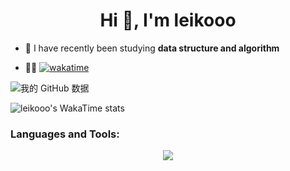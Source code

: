 <h1 align="center">Hi 👋, I'm leikooo</h1>

- 🌱 I have recently been studying **data structure and algorithm**
  
- 👨‍💻 [![wakatime](https://wakatime.com/badge/user/a228c760-7940-48c2-a004-cb86b5a38fbf.svg)](https://wakatime.com/@a228c760-7940-48c2-a004-cb86b5a38fbf)

![我的 GitHub 数据](https://github-readme-stats.vercel.app/api?username=lieeew&show_icons=true&theme=radical)

![leikooo's WakaTime stats](https://github-readme-stats.vercel.app/api/wakatime?username=leikooo\&layout=compact&theme=radical)


<h3 align="left">Languages and Tools:</h3>
<p align="center">
  <a href="https://skillicons.dev">
    <img src="https://skillicons.dev/icons?i=java,vue,js,rust,idea,github,md,mysql,redis,docker,sublime,vscode,powershell,linux,nginx" />
  </a>
</p>
